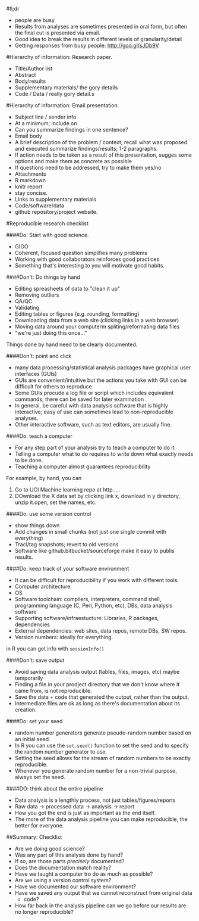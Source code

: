 #tl;dr
- people are busy
- Results from analyses are sometimes presented in oral form, but often the
  final cut is presented via email.
- Good idea to break the results in different levels of granularity/detail
- Getting responses from busy people: http://goo.gl/sJDb9V

#Hierarchy of information: Research paper.
- Title/Author list
- Abstract
- Body/results
- Supplementary materials/ the gory details
- Code / Data / really gory detail.s

#Hierarchy of information: Email presentation.
- Subject line / sender info 
 - At a minimum; include on
 - Can you summarize findings in one sentence?
- Email body
 - A brief description of the problem / context; recall what was proposed and
   executed summarize findings/results; 1-2 paragraphs.
 - If action needs to be taken as a result of this presentation, sugges some
   options and make them as concrete as possible
 - If questions need to be addressed, try to make them yes/no
- Attachments
 - R markdown
 - knitr report
 - stay concise.
- Links to supplementary materials
 - Code/software/data
 - github repository/project website.

#Reproducible research checklist

####Do: Start with good science.
- GIGO
- Coherent, focused question simplifies many problems
- Working with good collaborators reinforces good practices
- Something that's interesting to you will motivate good habits.

####Don't: Do things by hand
- Editing spreasheets of data to "clean it up"
 - Removing outliers
 - QA/QC
 - Validating
- Editing tables or figures (e.g. rounding, formatting)
- Downloading data from a web site (clicking links in a web browser)
- Moving data around your computerm spliting/reformating data files
- "we're just doing this once..."

Things done by hand need to be clearly documented.

####Don't: point and click
- many data processing/statistical analysis packages have graphical user
  interfaces (GUIs)
- GUIs are convenient/intuitive but the actions you take with GUI can be
  difficult for others to reproduce
- Some GUIs procude a log file or script which includes equivalent commands;
  there can be saved for later examination
- In general, be careful with data analysis software that is highly
  interactive; easy of use can sometimes lead to non-reproducible analyses.
- Other interactive software, such as text editors, are usually fine.

####Do: teach a computer
- For any step part of your analysis try to teach a computer to do it.
- Telling a computer what to do requires to write down what exactly needs to be
  done.
- Teaching a computer almost guarantees reproducibility

For example, by hand, you can
1. Go to UCI Machine learning repo at http.....
2. DOwnload the X data set by clicking link x, download in y directory, unzip
   it.open, set the names, etc.

####Do: use some version control
- show things down
- Add changes in small chunks (not just one single commit with everything)
- Tracl/tag snapshots; revert to old versions
- Software like github.bitbucket/sourceforge make it easy to publis results.

####Do: keep track of your software environment
- It can be difficult for reproducibility if you work with different tools.
- Computer architecture
- OS
- Software toolchain: compilers, interpreters, command shell, programming
  language (C, Perl, Python, etc), DBs, data analysis software
- Supporting software/infraestucture: Libraries, R packages, dependencies
- External dependencies: web sites, data repos, remote DBs, SW repos.
- Version numbers: ideally for everything.

in R you can get info with `sessionInfo()`

####Don't: save output
- Avoid saving data analysis output (tables, files, images, etc) maybe
  temporarily
- Finding a file in your prodject directory that we don't know where it came
  from, is not reproducible.
- Save the data + code that generated the output, rather than the output.
- Intermediate files are ok as long as there's documentation about its
  creation.

####Do: set your seed
- random number generators generate pseudo-random number based on an initial
  seed.
 - In R you can use the `set.seed()` function to set the seed and to specify
   the random number generator to use.
- Setting the seed allows for the stream of random numbers to be exactly
  reproducible.
- Whenever you generate random number for a non-trivial purpose, always set the
  seed.

####DO: think about the entire pipeline
- Data analysis is a lengthly process, not just tables/figures/reports
- Raw data -> processed data -> analysis -> report
- How you got the end is just as important as the end itself.
- The more of the data analysis pipeline you can make reproducible, the better
  for everyone.

##Summary: Checklist
- Are we doing good science?
- Was any part of this analysis done by hand?
 - If so, are those parts *precisely* documented?
 - Does the documentation match reality?
- Have we taught a computer tro do as much as possible?
- Are we using a version control system?
- Have we documented our software environment?
- Have we saved any output that we cannot reconstruct from original data
  + code?
- How far back in the analysis pipeline can we go before our results are no
  longer reproducible?
